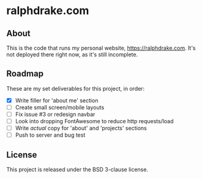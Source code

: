 # ralphdrake.com

## About

This is the code that runs my personal website, https://ralphdrake.com. It's not deployed there right now, as it's still incomplete.

## Roadmap

These are my set deliverables for this project, in order:

- [x] Write filler for 'about me' section
- [ ] Create small screen/mobile layouts
- [ ] Fix issue #3 or redesign navbar
- [ ] Look into dropping FontAwesome to reduce http requests/load
- [ ] Write *actual* copy for 'about' and 'projects' sections
- [ ] Push to server and bug test

## License

This project is released under the BSD 3-clause license.
